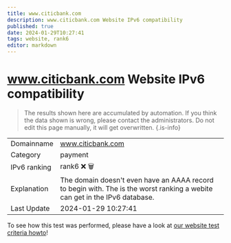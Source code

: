 ```yaml
---
title: www.citicbank.com
description: www.citicbank.com Website IPv6 compatibility
published: true
date: 2024-01-29T10:27:41
tags: website, rank6
editor: markdown
---
```


# www.citicbank.com Website IPv6 compatibility

> The results shown here are accumulated by automation. If you think the data shown is wrong, please contact the administrators. 
> Do not edit this page manually, it will get overwritten.
{.is-info}


|   |   |
| - | - |
| Domainname | www.citicbank.com
| Category | payment |
| IPv6 ranking | rank6 :x: :wastebasket: |
| Explanation | The domain doesn't even have an AAAA record to begin with. The is the worst ranking a webite can get in the IPv6 database. |
| Last Update | 2024-01-29 10:27:41 |

To see how this test was performed, please have a look at [our website test criteria howto](/howto/testcriteria/website)!

